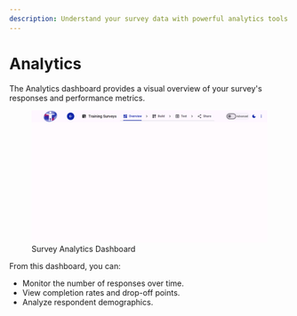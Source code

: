 ```yaml
---
description: Understand your survey data with powerful analytics tools.
---
```


# Analytics

The Analytics dashboard provides a visual overview of your survey's responses and performance metrics.

<figure><img src="./assets/overview-analytics.png" alt="Survey Analytics Dashboard"><figcaption>Survey Analytics Dashboard</figcaption></figure>

From this dashboard, you can:

- Monitor the number of responses over time.
- View completion rates and drop-off points.
- Analyze respondent demographics.
